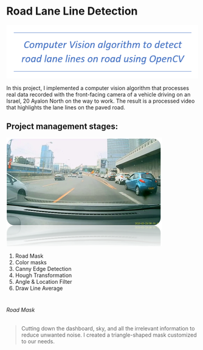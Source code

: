 # Road Lane Line Detection


![title](/Images/introduction.PNG)


In this project, I implemented a computer vision algorithm that processes real data recorded with the front-facing camera of a vehicle driving on an Israel, 20 Ayalon North on the way to work.
The result is a processed video that highlights the lane lines on the paved road.

## Project management stages:

 ![title](/Images/frontCamera.PNG)
 
1. Road Mask
2. Color masks	
3. Canny Edge Detection
4. Hough Transformation                  
5. Angle & Location Filter 
6. Draw Line Average

# 
###### Road Mask
> Cutting down the dashboard, sky, and all the irrelevant information to reduce unwanted noise.
> I created a triangle-shaped mask customized to our needs.

